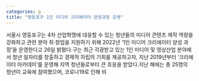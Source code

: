 ```yaml
---
categories: g
title: "영등포구 1인 미디어 크리에이터 양성과정 운영"
---
```

서울시 영등포구는 4차 산업혁명에 대응할 수 있는 청년들의 미디어 콘텐츠 제작 역량을 강화하고 관련 분야 취&middot;창업을 지원하기 위해 2022년 &lsquo;1인 미디어 크리에이터 양성 과정&rsquo;을 운영한다고 26일 밝혔다.구는 최근 각광받고 있는 1인 미디어 및 영상산업 분야에서 청년 일자리를 창출하고 경제적 자립의 기회를 제공하고자, 지난 2019년부터 &lsquo;크리에이터 아카데미&rsquo;를 운영해 지역 청년들로부터 큰 호응을 받았다.지난 해에는 총 25명의 청년이 교육에 참여했으며, 코로나19로 인해 비